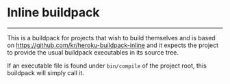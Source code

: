 # Inline buildpack
------------------

This is a buildpack for projects that wish to build themselves and is based on
https://github.com/kr/heroku-buildpack-inline and it expects the project to
provide the usual buildpack executables in its source tree.

If an executable file is found under `bin/compile` of the project root, this
buildpack will simply call it.
